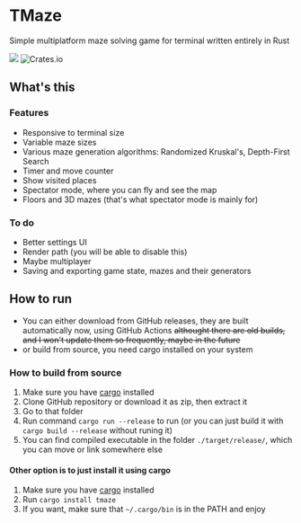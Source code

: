 # TMaze

Simple multiplatform maze solving game for terminal written entirely in  Rust

![](https://img.shields.io/crates/d/tmaze)
![Crates.io](https://img.shields.io/crates/v/tmaze)

## What's this

### Features
- Responsive to terminal size
- Variable maze sizes
- Various maze generation algorithms: Randomized Kruskal's, Depth-First Search
- Timer and move counter
- Show visited places
- Spectator mode, where you can fly and see the map
- Floors and 3D mazes (that's what spectator mode is mainly for)

### To do
- Better settings UI
- Render path (you will be able to disable this)
- Maybe multiplayer
- Saving and exporting game state, mazes and their generators

## How to run
- You can either download from GitHub releases,  they are built automatically now, using GitHub Actions ~~althought there are old builds, and I won't update them so frequently, maybe in the future~~
- or build from source, you need cargo installed on your system

### How to build from source
1. Make sure you have [cargo](https://crates.io/) installed
1. Clone GitHub repository or download it as zip, then extract it
1. Go to that folder
1. Run command `cargo run --release` to run (or you can just build it with `cargo build --release` without runing it)
1. You can find compiled executable in the folder `./target/release/`, which you can move or link somewhere else

#### Other option is to just install it using cargo
1. Make sure you have [cargo](https://crates.io/) installed
1. Run `cargo install tmaze`
1. If you want, make sure that `~/.cargo/bin` is in the PATH and enjoy
